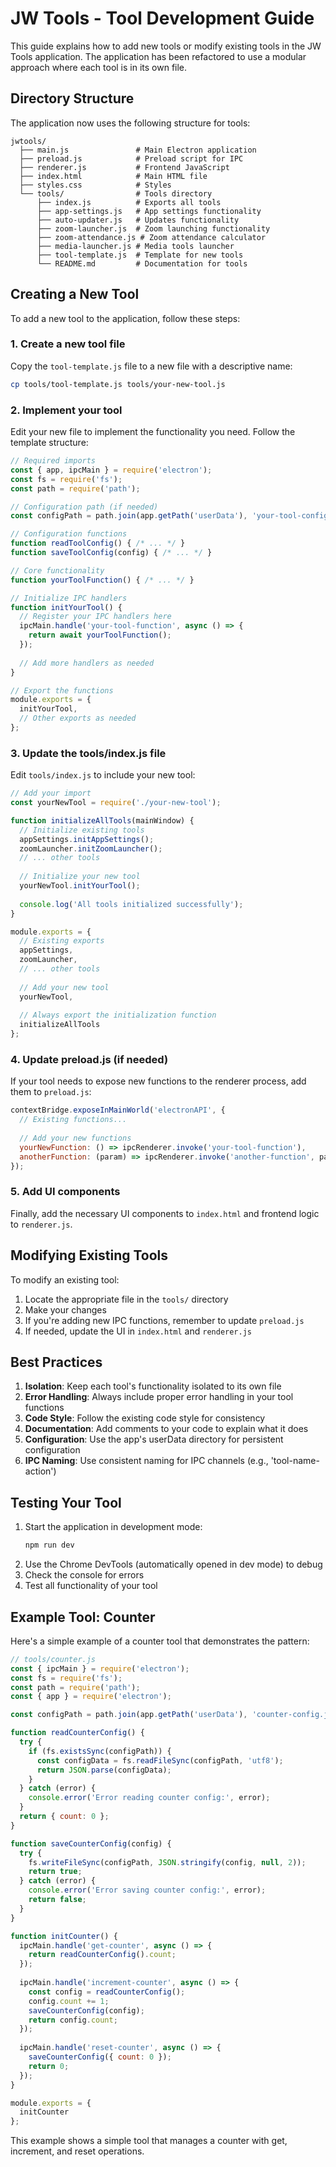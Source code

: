 # JW Tools - Tool Development Guide

This guide explains how to add new tools or modify existing tools in the JW Tools application. The application has been refactored to use a modular approach where each tool is in its own file.

## Directory Structure

The application now uses the following structure for tools:

```
jwtools/
  ├── main.js               # Main Electron application
  ├── preload.js            # Preload script for IPC
  ├── renderer.js           # Frontend JavaScript
  ├── index.html            # Main HTML file
  ├── styles.css            # Styles
  └── tools/                # Tools directory
      ├── index.js          # Exports all tools
      ├── app-settings.js   # App settings functionality
      ├── auto-updater.js   # Updates functionality
      ├── zoom-launcher.js  # Zoom launching functionality
      ├── zoom-attendance.js # Zoom attendance calculator
      ├── media-launcher.js # Media tools launcher
      ├── tool-template.js  # Template for new tools
      └── README.md         # Documentation for tools
```

## Creating a New Tool

To add a new tool to the application, follow these steps:

### 1. Create a new tool file

Copy the `tool-template.js` file to a new file with a descriptive name:

```bash
cp tools/tool-template.js tools/your-new-tool.js
```

### 2. Implement your tool

Edit your new file to implement the functionality you need. Follow the template structure:

```javascript
// Required imports
const { app, ipcMain } = require('electron');
const fs = require('fs');
const path = require('path');

// Configuration path (if needed)
const configPath = path.join(app.getPath('userData'), 'your-tool-config.json');

// Configuration functions
function readToolConfig() { /* ... */ }
function saveToolConfig(config) { /* ... */ }

// Core functionality
function yourToolFunction() { /* ... */ }

// Initialize IPC handlers
function initYourTool() {
  // Register your IPC handlers here
  ipcMain.handle('your-tool-function', async () => {
    return await yourToolFunction();
  });
  
  // Add more handlers as needed
}

// Export the functions
module.exports = {
  initYourTool,
  // Other exports as needed
};
```

### 3. Update the tools/index.js file

Edit `tools/index.js` to include your new tool:

```javascript
// Add your import
const yourNewTool = require('./your-new-tool');

function initializeAllTools(mainWindow) {
  // Initialize existing tools
  appSettings.initAppSettings();
  zoomLauncher.initZoomLauncher();
  // ... other tools
  
  // Initialize your new tool
  yourNewTool.initYourTool();
  
  console.log('All tools initialized successfully');
}

module.exports = {
  // Existing exports
  appSettings,
  zoomLauncher,
  // ... other tools
  
  // Add your new tool
  yourNewTool,
  
  // Always export the initialization function
  initializeAllTools
};
```

### 4. Update preload.js (if needed)

If your tool needs to expose new functions to the renderer process, add them to `preload.js`:

```javascript
contextBridge.exposeInMainWorld('electronAPI', {
  // Existing functions...
  
  // Add your new functions
  yourNewFunction: () => ipcRenderer.invoke('your-tool-function'),
  anotherFunction: (param) => ipcRenderer.invoke('another-function', param),
});
```

### 5. Add UI components

Finally, add the necessary UI components to `index.html` and frontend logic to `renderer.js`.

## Modifying Existing Tools

To modify an existing tool:

1. Locate the appropriate file in the `tools/` directory
2. Make your changes
3. If you're adding new IPC functions, remember to update `preload.js`
4. If needed, update the UI in `index.html` and `renderer.js`

## Best Practices

1. **Isolation**: Keep each tool's functionality isolated to its own file
2. **Error Handling**: Always include proper error handling in your tool functions
3. **Code Style**: Follow the existing code style for consistency
4. **Documentation**: Add comments to your code to explain what it does
5. **Configuration**: Use the app's userData directory for persistent configuration
6. **IPC Naming**: Use consistent naming for IPC channels (e.g., 'tool-name-action')

## Testing Your Tool

1. Start the application in development mode:
   ```bash
   npm run dev
   ```
2. Use the Chrome DevTools (automatically opened in dev mode) to debug
3. Check the console for errors
4. Test all functionality of your tool

## Example Tool: Counter

Here's a simple example of a counter tool that demonstrates the pattern:

```javascript
// tools/counter.js
const { ipcMain } = require('electron');
const fs = require('fs');
const path = require('path');
const { app } = require('electron');

const configPath = path.join(app.getPath('userData'), 'counter-config.json');

function readCounterConfig() {
  try {
    if (fs.existsSync(configPath)) {
      const configData = fs.readFileSync(configPath, 'utf8');
      return JSON.parse(configData);
    }
  } catch (error) {
    console.error('Error reading counter config:', error);
  }
  return { count: 0 };
}

function saveCounterConfig(config) {
  try {
    fs.writeFileSync(configPath, JSON.stringify(config, null, 2));
    return true;
  } catch (error) {
    console.error('Error saving counter config:', error);
    return false;
  }
}

function initCounter() {
  ipcMain.handle('get-counter', async () => {
    return readCounterConfig().count;
  });
  
  ipcMain.handle('increment-counter', async () => {
    const config = readCounterConfig();
    config.count += 1;
    saveCounterConfig(config);
    return config.count;
  });
  
  ipcMain.handle('reset-counter', async () => {
    saveCounterConfig({ count: 0 });
    return 0;
  });
}

module.exports = {
  initCounter
};
```

This example shows a simple tool that manages a counter with get, increment, and reset operations.